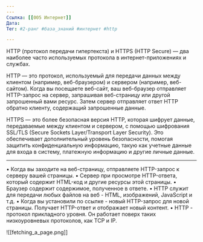 ```yaml
---
---
Ссылка: [[005 Интернет]]
Дата: 
Тег: #2-ранг #база_знаний #интернет #http

---
```

HTTP (протокол передачи гипертекста) и HTTPS (HTTP Secure) — два наиболее часто используемых протокола в интернет-приложениях и службах.

HTTP — это протокол, используемый для передачи данных между клиентом (например, веб-браузером) и сервером (например, веб-сайтом). Когда вы посещаете веб-сайт, ваш веб-браузер отправляет HTTP-запрос на сервер, запрашивая веб-страницу или другой запрошенный вами ресурс. Затем сервер отправляет ответ HTTP обратно клиенту, содержащий запрошенные данные.

HTTPS — это более безопасная версия HTTP, которая шифрует данные, передаваемые между клиентом и сервером, с помощью шифрования SSL/TLS (Secure Sockets Layer/Transport Layer Security). Это обеспечивает дополнительный уровень безопасности, помогая защитить конфиденциальную информацию, такую ​​как учетные данные для входа в систему, платежную информацию и другие личные данные.

---
• Когда вы заходите на веб-страницу, отправляете HTTP-запрос к серверу вашей страницы.
• Сервер при просмотре HTTP-ответа, который содержит HTML-код и другие ресурсы этой страницы.
• Браузер содержит содержимое, полученное в ответе.
• HTTP служит для передачи любых файлов на веб - HTML, изображений, JavaScript и т.д.
• Когда вы установили по ссылке - новый HTTP-запрос для новой страницы. Получает HTTP-ответ и отображает новый контент.
• HTTP - протокол прикладного уровня. Он работает поверх таких низкоуровневых протоколов, как TCP и IP.

![[fetching_a_page.png]]

